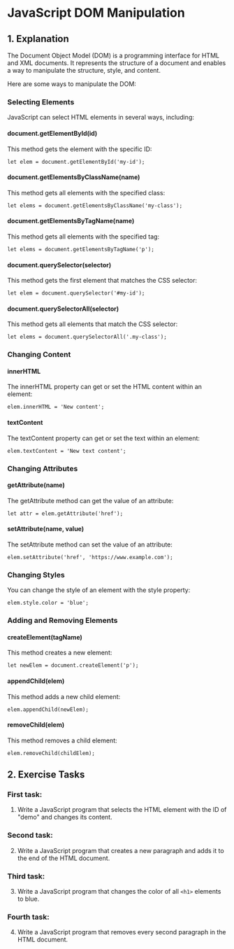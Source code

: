 # JavaScript DOM Manipulation

## 1. Explanation

The Document Object Model (DOM) is a programming interface for HTML and XML documents. It represents the structure of a document and enables a way to manipulate the structure, style, and content.

Here are some ways to manipulate the DOM:

### Selecting Elements

JavaScript can select HTML elements in several ways, including:

#### document.getElementById(id)

This method gets the element with the specific ID:

```
let elem = document.getElementById('my-id');
```

#### document.getElementsByClassName(name)

This method gets all elements with the specified class:

```
let elems = document.getElementsByClassName('my-class');
```

#### document.getElementsByTagName(name)

This method gets all elements with the specified tag:

```
let elems = document.getElementsByTagName('p');
```

#### document.querySelector(selector)

This method gets the first element that matches the CSS selector:

```
let elem = document.querySelector('#my-id');
```

#### document.querySelectorAll(selector)

This method gets all elements that match the CSS selector:

```
let elems = document.querySelectorAll('.my-class');
```

### Changing Content

#### innerHTML

The innerHTML property can get or set the HTML content within an element:

```
elem.innerHTML = 'New content';
```

#### textContent

The textContent property can get or set the text within an element:

```
elem.textContent = 'New text content';
```

### Changing Attributes

#### getAttribute(name)

The getAttribute method can get the value of an attribute:

```
let attr = elem.getAttribute('href');
```

#### setAttribute(name, value)

The setAttribute method can set the value of an attribute:

```
elem.setAttribute('href', 'https://www.example.com');
```

### Changing Styles

You can change the style of an element with the style property:

```
elem.style.color = 'blue';
```

### Adding and Removing Elements

#### createElement(tagName)

This method creates a new element:

```
let newElem = document.createElement('p');
```

#### appendChild(elem)

This method adds a new child element:

```
elem.appendChild(newElem);
```

#### removeChild(elem)

This method removes a child element:

```
elem.removeChild(childElem);
```

## 2. Exercise Tasks

### First task:

1. Write a JavaScript program that selects the HTML element with the ID of "demo" and changes its content.

### Second task:

2. Write a JavaScript program that creates a new paragraph and adds it to the end of the HTML document.

### Third task:

3. Write a JavaScript program that changes the color of all `<h1>` elements to blue.

### Fourth task:

4. Write a JavaScript program that removes every second paragraph in the HTML document.